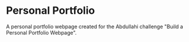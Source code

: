 

# Personal Portfolio
A personal portfolio webpage created for the Abdullahi challenge "Build a Personal Portfolio Webpage".<br/>


